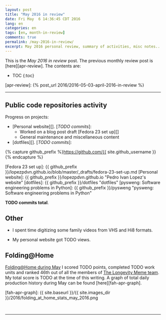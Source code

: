 ```yaml
---
layout: post
title: "May 2016 in review"
date: Fri May  6 14:36:45 CDT 2016
lang: en
categories: en
tags: [en, month-in-review]
comments: true
permalink: /may-2016-in-review/
excerpt: May 2016 personal review, summary of activities, misc notes...
---
```


This is the *May 2016 in review* post. The previous monthly review post is
[here][apr-review].  The contents are:

* TOC
{:toc}

[apr-review]: {% post_url 2016/2016-05-03-april-2016-in-review %}

---

## Public code repositories activity ###################################

Progress on projects:

- [Personal website][]. [*TODO commits*]:
  - Worked on a blog post draft [Fedora 23 set up][]
  - General maintenance and miscellaneous content
- [dotfiles][]. [*TODO commits*]:

{% capture github_prefix %}https://github.com/{{ site.github_username }}{% endcapture %}

[Fedora 23 set up]: {{ github_prefix }}/lopezpdvn.github.io/blob/master/_drafts/fedora-23-set-up.md
[Personal website]: {{ github_prefix }}/lopezpdvn.github.io "Pedro Ivan Lopez's website"
[dotfiles]: {{ github_prefix }}/dotfiles "dotfiles"
[pysweng: Software engineering problems in Python]: {{ github_prefix }}/pysweng "pysweng: Software engineering problems in Python"

**TODO commits total**.

## Other ###############################################################

- I spent time digitizing some family videos from VHS and Hi8 formats.

- My personal website got TODO views.

## Folding@Home #######################################################

[Folding@Home during May][fah-stats] I scored TODO points, completed TODO work
units and ranked 46th out of all the members of [The Longevity Meme team][].
My total score is TODO at the time of this writing.  A graph of total daily
production history during May can be found [here][fah-apr-graph].

[fah-stats]: http://folding.extremeoverclocking.com/user_summary.php?s=&u=648628 "dreilopz - User Summary - EXTREME Overclocking Folding @ Home Stats"
[The Longevity Meme team]: http://folding.extremeoverclocking.com/user_list.php?s=&t=32461 "The Longevity Meme Individual Users List"
[fah-apr-graph]: {{ site.baseurl }}/{{ site.images_dir }}/2016/folding_at_home_stats_may_2016.png

<br/>

---
